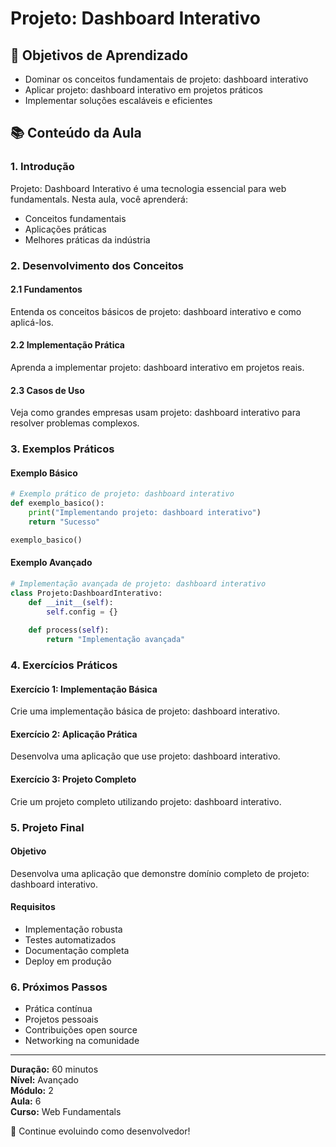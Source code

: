 # Projeto: Dashboard Interativo

## 🎯 Objetivos de Aprendizado
- Dominar os conceitos fundamentais de projeto: dashboard interativo
- Aplicar projeto: dashboard interativo em projetos práticos
- Implementar soluções escaláveis e eficientes

## 📚 Conteúdo da Aula

### 1. Introdução
Projeto: Dashboard Interativo é uma tecnologia essencial para web fundamentals. Nesta aula, você aprenderá:

- Conceitos fundamentais
- Aplicações práticas
- Melhores práticas da indústria

### 2. Desenvolvimento dos Conceitos

#### 2.1 Fundamentos
Entenda os conceitos básicos de projeto: dashboard interativo e como aplicá-los.

#### 2.2 Implementação Prática
Aprenda a implementar projeto: dashboard interativo em projetos reais.

#### 2.3 Casos de Uso
Veja como grandes empresas usam projeto: dashboard interativo para resolver problemas complexos.

### 3. Exemplos Práticos

#### Exemplo Básico
```python
# Exemplo prático de projeto: dashboard interativo
def exemplo_basico():
    print("Implementando projeto: dashboard interativo")
    return "Sucesso"

exemplo_basico()
```

#### Exemplo Avançado
```python
# Implementação avançada de projeto: dashboard interativo
class Projeto:DashboardInterativo:
    def __init__(self):
        self.config = {}
    
    def process(self):
        return "Implementação avançada"
```

### 4. Exercícios Práticos

#### Exercício 1: Implementação Básica
Crie uma implementação básica de projeto: dashboard interativo.

#### Exercício 2: Aplicação Prática
Desenvolva uma aplicação que use projeto: dashboard interativo.

#### Exercício 3: Projeto Completo
Crie um projeto completo utilizando projeto: dashboard interativo.

### 5. Projeto Final

#### Objetivo
Desenvolva uma aplicação que demonstre domínio completo de projeto: dashboard interativo.

#### Requisitos
- Implementação robusta
- Testes automatizados
- Documentação completa
- Deploy em produção

### 6. Próximos Passos

- Prática contínua
- Projetos pessoais
- Contribuições open source
- Networking na comunidade

---

**Duração:** 60 minutos  
**Nível:** Avançado  
**Módulo:** 2  
**Aula:** 6  
**Curso:** Web Fundamentals

🎉 Continue evoluindo como desenvolvedor!
